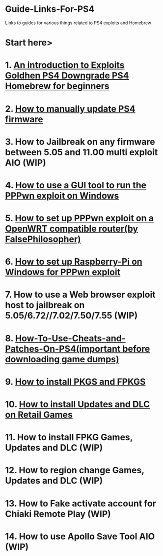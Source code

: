 # Guide-Links-For-PS4
Links to guides for various things related to PS4 exploits and Homebrew  
# Start here>    
# 1. [An introduction to Exploits Goldhen PS4 Downgrade PS4 Homebrew for beginners](https://github.com/DrYenyen/An-introduction-to-Exploits-Goldhen-and-PS4-Homebrew-for-beginners?tab=readme-ov-file)  
# 2. [How to manually update PS4 firmware](https://github.com/DrYenyen/PS4-Firware-Update-Guide)     
# 3. How to Jailbreak on any firmware between 5.05 and 11.00 multi exploit AIO (WIP)        
# 4. [How to use a GUI tool to run the PPPwn exploit on Windows](https://github.com/DrYenyen/PPPwnGo-Guide)           
# 5. [How to set up PPPwn exploit on a OpenWRT compatible router(by FalsePhilosopher)](https://github.com/FalsePhilosopher/PPPwnWRT)                 
# 6. [How to set up Raspberry-Pi on Windows for PPPwn exploit](https://github.com/DrYenyen/PPPwn-Setup-Guide-For-Raspberry-Pi)
# 7. How to use a Web browser exploit host to jailbreak on 5.05/6.72//7.02/7.50/7.55 (WIP)         
# 8. [How-To-Use-Cheats-and-Patches-On-PS4(important before downloading game dumps)](https://github.com/DrYenyen/How-To-Use-Goldhen-Cheats-and-Patches-On-PS4)               
# 9. [How to install PKGS and FPKGS](https://github.com/DrYenyen/How-To-Install-PS4-FPKGS)              
# 10. [How to install Updates and DLC on Retail Games](https://github.com/DrYenyen/How-to-install-Updates-and-DLC-on-Retail-Games)                
# 11. How to install FPKG Games, Updates and DLC  (WIP)       
# 12. How to region change Games, Updates and DLC (WIP)            
# 13. How to Fake activate account for Chiaki Remote Play (WIP)              
# 14. How to use Apollo Save Tool AIO (WIP)                    
   
